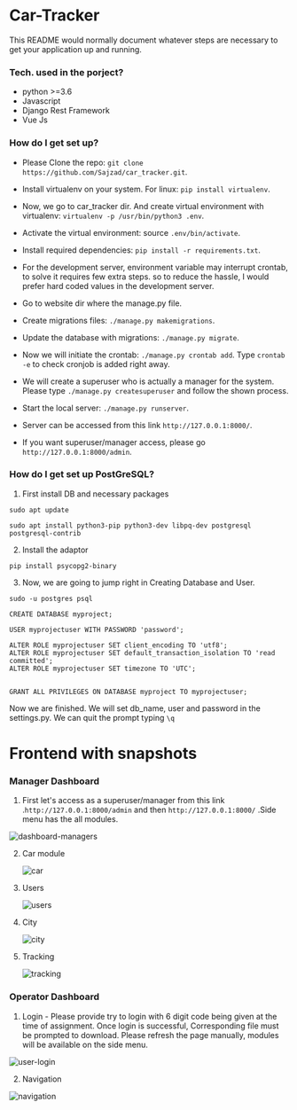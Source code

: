 # Car-Tracker
This README would normally document whatever steps are necessary to get your application up and running.

### Tech. used in the porject? ###
* python >=3.6
* Javascript
* Django Rest Framework
* Vue Js

### How do I get set up? ###

* Please Clone the repo: ```git clone https://github.com/Sajzad/car_tracker.git```.

* Install virtualenv on your system. For linux: ```pip install virtualenv```.

* Now, we go to car_tracker dir. And create virtual environment with virtualenv: ```virtualenv -p /usr/bin/python3 .env```.

* Activate the virtual environment: source ```.env/bin/activate```.

* Install required dependencies: ```pip install -r requirements.txt```.

* For the development server, environment variable may interrupt crontab, to solve it requires few extra steps. so to reduce the hassle, 	I would prefer hard coded values in the development server.

* Go to website dir where the manage.py file.

* Create migrations files: ```./manage.py makemigrations```.

* Update the database with migrations: ```./manage.py migrate```.

* Now we will initiate the crontab: ```./manage.py crontab add```. Type ```crontab -e``` to check cronjob is added right away.

* We will create a superuser who is actually a manager for the system. Please type ```./manage.py createsuperuser``` and follow the shown process.

* Start the local server: ```./manage.py runserver```.

* Server can be accessed from this link ```http://127.0.0.1:8000/```.

* If you want superuser/manager access, please go ```http://127.0.0.1:8000/admin```.

### How do I get set up PostGreSQL? ###

1. First install DB and necessary packages
```
sudo apt update
```
```
sudo apt install python3-pip python3-dev libpq-dev postgresql postgresql-contrib
```
2. Install the adaptor 


```
pip install psycopg2-binary
``` 
3. Now, we are going to jump right in Creating Database and User.


```
sudo -u postgres psql
``` 
```
CREATE DATABASE myproject;
``` 
```
USER myprojectuser WITH PASSWORD 'password';
```
```
ALTER ROLE myprojectuser SET client_encoding TO 'utf8';
ALTER ROLE myprojectuser SET default_transaction_isolation TO 'read committed';
ALTER ROLE myprojectuser SET timezone TO 'UTC';
```
```

GRANT ALL PRIVILEGES ON DATABASE myproject TO myprojectuser;

```
Now we are finished. We will set db_name, user and password in the settings.py. We can quit the prompt typing  ```\q```

# Frontend with snapshots

### Manager Dashboard ###

1. First let's access as a superuser/manager from this link .```http://127.0.0.1:8000/admin``` and then ```http://127.0.0.1:8000/``` .Side menu has the all modules.


![dashboard-managers](https://user-images.githubusercontent.com/42478821/150470840-7c0bb2e5-e336-4da1-9e1b-09b54499d1a2.png)


2. Car module


      ![car](https://user-images.githubusercontent.com/42478821/150472632-15bc197e-83dd-46dc-a6f0-2d37cfa91a61.png)

3. Users


      ![users](https://user-images.githubusercontent.com/42478821/150472686-e90c3800-50e5-4580-8d97-2e1bf7311da6.png)

4. City

      
      ![city](https://user-images.githubusercontent.com/42478821/150472742-7cc9e9f8-b3dd-4341-bcb2-8ace61e11618.png)

5. Tracking


      ![tracking](https://user-images.githubusercontent.com/42478821/150472784-312e06ff-2eb0-4c78-acca-fe4156a65092.png)


### Operator Dashboard ###

1. Login - Please provide try to login with 6 digit code being given at the time of assignment. Once login is successful, Corresponding file must be prompted to download. Please refresh the page manually, modules will be available on the side menu. 


![user-login](https://user-images.githubusercontent.com/42478821/150473401-16d0aea3-5764-45bf-8ab8-fb999de1b642.png)

2. Navigation


![navigation](https://user-images.githubusercontent.com/42478821/150474007-54812fe5-aa84-4ec8-aeec-d39998433ea4.png)


